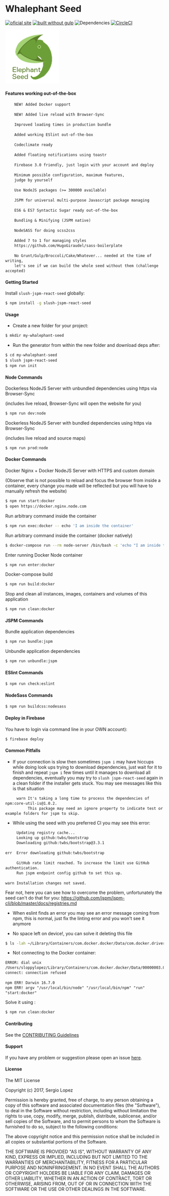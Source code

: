 # Whalephant Seed 

[![oficial site](https://img.shields.io/badge/sloppy-lopez-pink.svg)](http://sloppylopez.com)
[![built without gulp](https://img.shields.io/badge/build%20without-gulp-brightgreen.svg)](http://jspm.com)
![Dependencies](https://david-dm.org/sloppylopez/elephantseed.svg)
[![CircleCI](https://circleci.com/gh/Elephantseed/whalephant.svg?style=svg)](https://circleci.com/gh/Elephantseed/whalephant)

[![Elephant Seed](https://github.com/Elephantseed/whalephant/blob/master/templates/assets/images/ElephantSeed.png)](https://elephantseed.firebaseapp.com)
 
#### Features working out-of-the-box

        NEW! Added Docker support
        
        NEW! Added live reload with Browser-Sync
        
        Improved loading times in production bundle

        Added working ESlint out-of-the-box

        Codeclimate ready
        
        Added floating notifications using toastr
        
        Firebase 3.0 friendly, just login with your account and deploy
        
        Minimum possible configuration, maximum features,
        judge by yourself
        
        Use NodeJS packages (>= 300000 available)
        
        JSPM for universal multi-purpose Javascript package managing

        ES6 & ES7 Syntactic Sugar ready out-of-the-box

        Bundling & Minifying (JSPM native)
        
        NodeSASS for doing scss2css 
        
        Added 7 to 1 for managing styles 
        https://github.com/HugoGiraudel/sass-boilerplate

        No Grunt/Gulp/Broccoli/Cake/Whatever... needed at the time of writing, 
        let's see if we can build the whole seed without them (challenge accepted)
        

#### Getting Started
Install `slush-jspm-react-seed` globally:

```bash
$ npm install -g slush-jspm-react-seed
```

#### Usage

* Create a new folder for your project:

```bash
$ mkdir my-whalephant-seed
```

* Run the generator from within the new folder and download deps after:

```bash
$ cd my-whalephant-seed
$ slush jspm-react-seed
$ npm run init
```

#### Node Commands

Dockerless NodeJS Server with unbundled dependencies 
using https via Browser-Sync 

(includes live reload, Browser-Sync will open the website for you)

```bash
$ npm run dev:node
```

Dockerless NodeJS Server with bundled dependencies using https via Browser-Sync 

(includes live reload and source maps)

```bash
$ npm run prod:node
```

#### Docker Commands

Docker Nginx + Docker NodeJS Server with HTTPS and custom domain

(Observe that is not possible to reload and focus the browser from 
inside a container, every change you made will be reflected 
but you will have to manually refresh the website)

```bash
$ npm run start:docker
$ open https://docker.nginx.node.com
```

Run arbitrary command inside the container

```bash
$ npm run exec:docker -- echo 'I am inside the container'
```

Run arbitrary command inside the container (docker natively)

```bash
$ docker-compose run --rm node-server /bin/bash -c 'echo "I am inside the container"'
```

Enter running Docker Node container

```bash
$ npm run enter:docker
```

Docker-compose build

```bash
$ npm run build:docker
```

Stop and clean all instances, images, containers and volumes of this application

```bash
$ npm run clean:docker
```

#### JSPM Commands

Bundle application dependencies

```bash
$ npm run bundle:jspm
```

Unbundle application dependencies

```bash
$ npm run unbundle:jspm
```

#### ESlint Commands

```bash
$ npm run check:eslint
```

#### NodeSass Commands

```bash
$ npm run buildcss:nodesass
```

#### Deploy in Firebase 

You have to login via command line in your OWN account):

```bash
$ firebase deploy
```

#### Common Pitfalls

* If your connection is slow then sometimes `jspm i` may have hiccups while 
doing look ups trying to download dependencies, just wait for it to finish and repeat `jspm i` 
few times until it manages to download all dependencies,
eventually you may try to `slush jspm-react-seed` again in a clean folder if the installer gets stuck.
You may see messages like this is that situation
```
     warn It's taking a long time to process the dependencies of npm:core-util-is@1.0.2.
          This package may need an ignore property to indicate test or example folders for jspm to skip.
```
* While using the seed with you preferred CI you may see this error:
```
     Updating registry cache...
     Looking up github:twbs/bootstrap
     Downloading github:twbs/bootstrap@3.3.1

err  Error downloading github:twbs/bootstrap

     GitHub rate limit reached. To increase the limit use GitHub authentication.
     Run jspm endpoint config github to set this up.

warn Installation changes not saved.
``` 
Fear not, here you can see how to overcome the problem, unfortunately the seed can't do that for you:
https://github.com/jspm/jspm-cli/blob/master/docs/registries.md

* When eslint finds an error you may see an error message coming from npm, this is normal, just fix the linting
   error and you won't see it anymore
   
* No space left on device!, you can solve it deleting this file

```bash
$ ls -lah ~/Library/Containers/com.docker.docker/Data/com.docker.driver.amd64-linux/Docker.qcow2
``` 

* Not connecting to the Docker container:

```
ERROR: dial unix /Users/sloppylopez/Library/Containers/com.docker.docker/Data/00000003.00000948: connect: connection refused

npm ERR! Darwin 16.7.0
npm ERR! argv "/usr/local/bin/node" "/usr/local/bin/npm" "run" "start:docker"
```

Solve it using :

```bash
$ npm run clean:docker
``` 

#### Contributing

See the [CONTRIBUTING Guidelines](https://github.com/sloppylopez/slush-jspm-react-seed/blob/master/CONTRIBUTING.md)

#### Support
If you have any problem or suggestion please open an issue [here](https://github.com/sloppylopez/slush-jspm-react-seed/issues).

#### License 

The MIT License

Copyright (c) 2017, Sergio Lopez

Permission is hereby granted, free of charge, to any person
obtaining a copy of this software and associated documentation
files (the "Software"), to deal in the Software without
restriction, including without limitation the rights to use,
copy, modify, merge, publish, distribute, sublicense, and/or sell
copies of the Software, and to permit persons to whom the
Software is furnished to do so, subject to the following
conditions:

The above copyright notice and this permission notice shall be
included in all copies or substantial portions of the Software.

THE SOFTWARE IS PROVIDED "AS IS", WITHOUT WARRANTY OF ANY KIND,
EXPRESS OR IMPLIED, INCLUDING BUT NOT LIMITED TO THE WARRANTIES
OF MERCHANTABILITY, FITNESS FOR A PARTICULAR PURPOSE AND
NONINFRINGEMENT. IN NO EVENT SHALL THE AUTHORS OR COPYRIGHT
HOLDERS BE LIABLE FOR ANY CLAIM, DAMAGES OR OTHER LIABILITY,
WHETHER IN AN ACTION OF CONTRACT, TORT OR OTHERWISE, ARISING
FROM, OUT OF OR IN CONNECTION WITH THE SOFTWARE OR THE USE OR
OTHER DEALINGS IN THE SOFTWARE.
